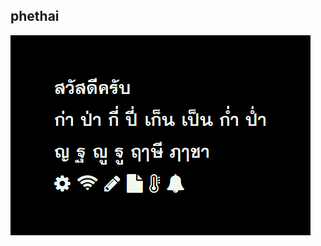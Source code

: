 ## phethai

![fonleb](https://raw.githubusercontent.com/BlynkGO/BlynkGO_font/master/Eng-Thai/phethai/phethai_40.png) 
